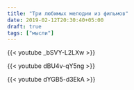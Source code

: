```yaml
---
title: "Три любимых мелодии из фильмов"
date: 2019-02-12T20:30:40+05:00
draft: true
tags: ["мысли"]
---
```


{{< youtube _bSVY-L2LXw >}}

{{< youtube dBU4v-qY5ng >}}

{{< youtube dYGB5-d3EkA >}}